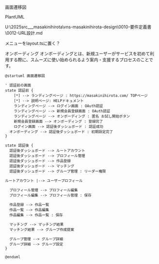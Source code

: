 画面遷移図

PlantUML

U:\2025src\___masakinihirota\vns-masakinihirota-design\0010-要件定義書\0012-URL設計.md

メニューをlayout.tsに置く？

オンボーディング
オンボーディングとは、新規ユーザーがサービスを初めて利用する際に、スムーズに使い始められるよう案内・支援するプロセスのことです。

```plantuml
@startuml 画面遷移図

' 認証前の画面
state 認証前 {
	[*] --> ランディングページ : https://masakinihirota.com/ TOPページ
	[*] --> 説明ページ: HELPドキュメント
	ランディングページ --> ログイン画面 : OAuth認証
	ランディングページ --> 新規会員登録画面 : OAuth認証
	ランディングページ --> オンボーディング : 匿名 お試し開始ボタン
	新規会員登録画面 --> オンボーディング : 登録完了
	ログイン画面 --> 認証後ダッシュボード : 認証成功
  オンボーディング --> 認証後ダッシュボード : 初期設定完了
}

state 認証後 {
  認証後ダッシュボード --> ルートアカウント
  認証後ダッシュボード --> プロフィール管理
  認証後ダッシュボード --> 作品登録
  認証後ダッシュボード --> マッチング
  認証後ダッシュボード --> グループ管理 : リーダー権限

ルートアカウント |--> ユーザープロフィール

  プロフィール管理 --> プロフィール編集
  プロフィール編集 --> プロフィール管理 : 保存

  作品登録 --> 作品一覧
  作品一覧 --> 作品編集
  作品編集 --> 作品一覧 : 保存

  マッチング --> マッチング結果
  マッチング結果 --> グループ作成提案

  グループ管理 --> グループ詳細
  グループ詳細 --> グループ設定
}

@enduml

```
